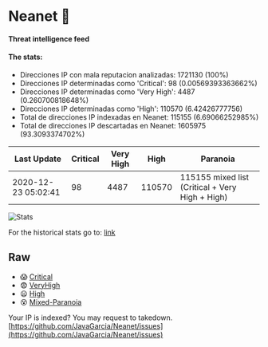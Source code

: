 # Neanet :hocho:
#### Threat intelligence feed
#### The stats:

- Direcciones IP con mala reputacion analizadas: 1721130 (100%)
- Direcciones IP determinadas como 'Critical':  98 (0.00569393363662%)
- Direcciones IP determinadas como 'Very High':  4487 (0.260700818648%)
- Direcciones IP determinadas como 'High':  110570 (6.42426777756)
- Total de direcciones IP indexadas en Neanet:  115155 (6.69066252985%)
- Total de direcciones IP descartadas en Neanet:  1605975 (93.3093374702%)

| Last Update | Critical | Very High | High | Paranoia |
| --- | --- | --- | --- | --- |
| 2020-12-23 05:02:41 | 98 | 4487 | 110570 | 115155 mixed list (Critical + Very High + High)|

![Stats](https://docs.google.com/spreadsheets/d/e/2PACX-1vSnaNMIXVabIpDJjufMlzH7poXnshF3mgd8Is1g9ytUEzVsP5my4Trn8f-xkoLLQ38xpL3HtmUexLo6/pubchart?oid=501124687&format=image)

For the historical stats go to: [link](/stats.csv)
## Raw
- :scream: [Critical](https://raw.githubusercontent.com/JavaGarcia/Neanet/master/blacklists/neanet_critical.txt)
- :fearful: [VeryHigh](https://raw.githubusercontent.com/JavaGarcia/Neanet/master/blacklists/neanet_veryHigh.txtt)
- :frowning: [High](https://raw.githubusercontent.com/JavaGarcia/Neanet/master/blacklists/neanet_high.txt)
- :dizzy_face: [Mixed-Paranoia](https://raw.githubusercontent.com/JavaGarcia/Neanet/master/blacklists/neanet_all.txt)


Your IP is indexed? You may request to takedown. [https://github.com/JavaGarcia/Neanet/issues](https://github.com/JavaGarcia/Neanet/issues)






























































































































































































































































































































































































































































































































































































































































































































































































































































































































































































































































































































































































































































































































































































































































































































































































































































































































































































































































































































































































































































































































































































































































































































































































































































































































































































































































































































































































































































































































































































































































































